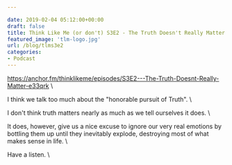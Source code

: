 ```yaml
---

date: 2019-02-04 05:12:00+00:00
draft: false
title: Think Like Me (or don't) S3E2 - The Truth Doesn't Really Matter
featured_image: 'tlm-logo.jpg'
url: /blog/tlms3e2
categories:
- Podcast
---
```



https://anchor.fm/thinklikeme/episodes/S3E2---The-Truth-Doesnt-Really-Matter-e33qrk \


I think we talk too much about the "honorable pursuit of Truth". \

I don't think truth matters nearly as much as we tell ourselves it does. \

It does, however, give us a nice excuse to ignore our very real emotions by bottling them up until they inevitably explode, destroying most of what makes sense in life. \

Have a listen. \
